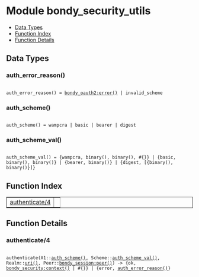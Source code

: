 

# Module bondy_security_utils #
* [Data Types](#types)
* [Function Index](#index)
* [Function Details](#functions)

<a name="types"></a>

## Data Types ##




### <a name="type-auth_error_reason">auth_error_reason()</a> ###


<pre><code>
auth_error_reason() = <a href="bondy_oauth2.md#type-error">bondy_oauth2:error()</a> | invalid_scheme
</code></pre>




### <a name="type-auth_scheme">auth_scheme()</a> ###


<pre><code>
auth_scheme() = wampcra | basic | bearer | digest
</code></pre>




### <a name="type-auth_scheme_val">auth_scheme_val()</a> ###


<pre><code>
auth_scheme_val() = {wampcra, binary(), binary(), #{}} | {basic, binary(), binary()} | {bearer, binary()} | {digest, [{binary(), binary()}]}
</code></pre>

<a name="index"></a>

## Function Index ##


<table width="100%" border="1" cellspacing="0" cellpadding="2" summary="function index"><tr><td valign="top"><a href="#authenticate-4">authenticate/4</a></td><td></td></tr></table>


<a name="functions"></a>

## Function Details ##

<a name="authenticate-4"></a>

### authenticate/4 ###

<pre><code>
authenticate(X1::<a href="#type-auth_scheme">auth_scheme()</a>, Scheme::<a href="#type-auth_scheme_val">auth_scheme_val()</a>, Realm::<a href="#type-uri">uri()</a>, Peer::<a href="bondy_session.md#type-peer">bondy_session:peer()</a>) -&gt; {ok, <a href="bondy_security.md#type-context">bondy_security:context()</a> | #{}} | {error, <a href="#type-auth_error_reason">auth_error_reason()</a>}
</code></pre>
<br />

